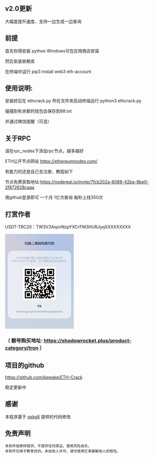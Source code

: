 ## v2.0更新

大幅度提升速度，支持一边生成一边查询

##  前提

首先你得安装 python Windows可在应用商店安装
 
然后安装依赖库

在终端中运行 pip3 install web3 eth-account


## 使用说明:

安装好后在 ethcrack.py 所在文件夹启动终端运行 python3 ethcrack.py

碰撞到有余额的钱包会保存到88.txt

并通过微信提醒（可选）

##  关于RPC

请在rpc_nodes下添加rpc节点，越多越好

ETH公开节点网站 https://ethereumnodes.com/

有能力的还是自己去注册，教程如下

节点免费获取地址:https://nodereal.io/invite/7fcb202a-6088-42ba-8be0-2f872628caaa

用github登录即可 一个月 1亿次查询 每秒上线350次

##  打赏作者

USDT-TRC20：TW3V3AspnNzpYXCrFM3HURJyqXXXXXXXXX

<img src="https://raw.githubusercontent.com/kewake/ETH-Crack/main/9X.png" width="45%">

### （ 靓号购买地址: https://shadowrocket.plus/product-category/tron ）
##  项目的github

https://github.com/kewake/ETH-Crack

稳定更新中

## 感谢

本程序基于 [qskg8](https://github.com/qskg8/) 提供的代码修改

## 免责声明

    本软件按原样提供，不提供任何保证。使用风险自负。
    本软件仅用于教育目的。未经他人许可，请勿使用它来破解他人的钱包。
